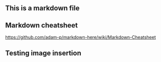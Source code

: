 ## This is a markdown file

## Markdown cheatsheet

https://github.com/adam-p/markdown-here/wiki/Markdown-Cheatsheet

## Testing image insertion

[logo]: https://github.com/bjoernsteffens/datasciencecoursera/blob/master/OpenAnalyticsPlatform_v02.png "A proposal to connect the classic world with the new world to connect data"
